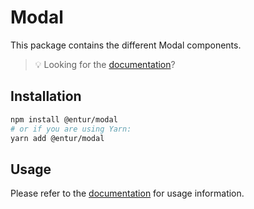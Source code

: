 # Modal

This package contains the different Modal components.

> 💡 Looking for the [documentation](https://design.entur.org/komponenter/layout-and-surfaces/modals)?

## Installation

```sh
npm install @entur/modal
# or if you are using Yarn:
yarn add @entur/modal
```

## Usage

Please refer to the [documentation](https://design.entur.org/komponenter/layout-and-surfaces/modals) for usage information.
